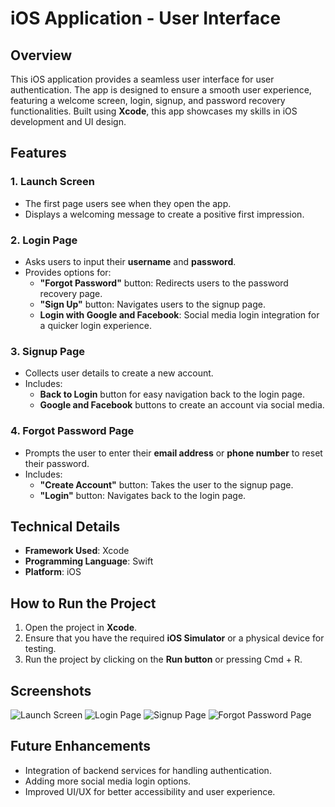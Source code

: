 # iOS Application - User Interface

## Overview
This iOS application provides a seamless user interface for user authentication. The app is designed to ensure a smooth user experience, featuring a welcome screen, login, signup, and password recovery functionalities. Built using **Xcode**, this app showcases my skills in iOS development and UI design.

## Features

### 1. Launch Screen
- The first page users see when they open the app.
- Displays a welcoming message to create a positive first impression.

### 2. Login Page
- Asks users to input their **username** and **password**.
- Provides options for:
  - **"Forgot Password"** button: Redirects users to the password recovery page.
  - **"Sign Up"** button: Navigates users to the signup page.
  - **Login with Google and Facebook**: Social media login integration for a quicker login experience.

### 3. Signup Page
- Collects user details to create a new account.
- Includes:
  - **Back to Login** button for easy navigation back to the login page.
  - **Google and Facebook** buttons to create an account via social media.

### 4. Forgot Password Page
- Prompts the user to enter their **email address** or **phone number** to reset their password.
- Includes:
  - **"Create Account"** button: Takes the user to the signup page.
  - **"Login"** button: Navigates back to the login page.

## Technical Details
- **Framework Used**: Xcode
- **Programming Language**: Swift
- **Platform**: iOS

## How to Run the Project
1. Open the project in **Xcode**.
2. Ensure that you have the required **iOS Simulator** or a physical device for testing.
3. Run the project by clicking on the **Run button** or pressing Cmd + R.

## Screenshots
![Launch Screen](pictures/launchscreen.png)
![Login Page](pictures/Login.png)
![Signup Page](pictures/signup.png)
![Forgot Password Page](pictures/forgetpassword.png)

## Future Enhancements
- Integration of backend services for handling authentication.
- Adding more social media login options.
- Improved UI/UX for better accessibility and user experience.
